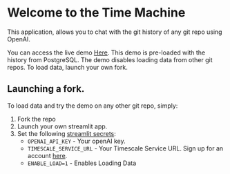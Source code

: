 # Welcome to the Time Machine

This application, allows you to chat with the git history of any git repo using OpenAI.

You can access the live demo [Here](https://pg-timemachine.streamlit.app/). This demo is pre-loaded with the history from PostgreSQL. The demo
disables loading data from other git repos. To load data, launch your own fork.

## Launching a fork.

To load data and try the demo on any other git repo, simply:
1) Fork the repo 
2) Launch your own streamlit app. 
3) Set the following [streamlit secrets](https://docs.streamlit.io/streamlit-community-cloud/deploy-your-app/secrets-management): 
    - `OPENAI_API_KEY` - Your openAI key.
    - `TIMESCALE_SERVICE_URL` - Your Timescale Service URL. Sign up for an account [here](https://www.timescale.com/ai).
    - `ENABLE_LOAD=1` - Enables Loading Data


